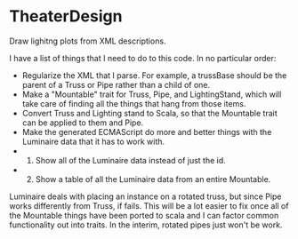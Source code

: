 # TheaterDesign
Draw lighitng plots from XML descriptions.

I have a list of things that I need to do to this code. In no particular order:
- Regularize the XML that I parse. For example, a trussBase should be the parent of a Truss or Pipe rather than a child of one.
- Make a "Mountable" trait for Truss, Pipe, and LightingStand, which will take care of finding all the things that hang from
those items. 
- Convert Truss and Lighting stand to Scala, so that the Mountable trait can be applied to them and Pipe.
- Make the generated ECMAScript do more and better things with the Luminaire data that it has to work with.
- 1. Show all of the Luminaire data instead of just the id.
- 2. Show a table of all the Luminaire data from an entire Mountable.

Luminaire deals with placing an instance on a rotated truss, but since Pipe works differently from Truss, if fails.
This will be a lot easier to fix once all of the Mountable things have been ported to scala and I can factor common functionality out into traits.
In the interim, rotated pipes just won't be work.


